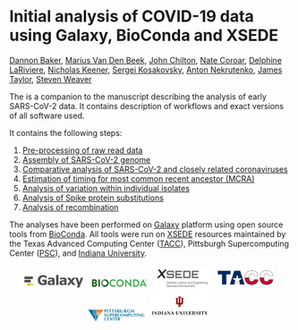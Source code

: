 # Initial analysis of COVID-19 data using Galaxy, BioConda and XSEDE

[Dannon Baker](https://github.com/dannon),
[Marius Van Den Beek](https://github.com/mvdbeek), 
[John Chilton]( https://github.com/jmchilton), 
[Nate Coroar](https://github.com/natefoo), 
[Delphine LaRiviere](https://github.com/Delphine-L), 
[Nicholas Keener](https://github.com/nickeener), 
[Sergei Kosakovsky](https://github.com/spond), 
[Anton Nekrutenko](https://github.com/nekrut), 
[James Taylor](https://github.com/jxtx), 
[Steven Weaver](https://github.com/stevenweaver)

The is a companion to the manuscript describing the analysis of early SARS-CoV-2 data. It contains description of workflows and exact versions of all software used. 

It contains the following steps:

  1. [Pre-processing of raw read data](https://github.com/galaxyproject/SARS-CoV-2/tree/master/PreProcessing)
  2. [Assembly of SARS-CoV-2 genome](https://github.com/galaxyproject/SARS-CoV-2/tree/master/Assembly)
  3. [Comparative analysis of SARS-CoV-2 and closely related coronaviruses](https://github.com/galaxyproject/SARS-CoV-2/tree/master/Comp)
  4. [Estimation of timing for most common recent ancestor (MCRA)](https://github.com/galaxyproject/SARS-CoV-2/tree/master/MCRA)
  5. [Analysis of variation within individual isolates](https://github.com/galaxyproject/SARS-CoV-2/tree/master/Variation)
  6. [Analysis of Spike protein substitutions](https://github.com/galaxyproject/SARS-CoV-2/tree/master/Alignment)
  7. [Analysis of recombination](https://github.com/galaxyproject/SARS-CoV-2/tree/master/Recombination)

  The analyses have been performed on [Galaxy](http://galaxyproject.org) platform using open source tools from [BioConda](https://bioconda.github.io/). All tools were run on [XSEDE](https://www.xsede.org/) resources maintained by the Texas Advanced Computing Center ([TACC](https://www.tacc.utexas.edu/)), Pittsburgh Supercomputing Center ([PSC](https://www.psc.edu/)), and [Indiana University](https://jetstream-cloud.org/).

 <p align="center">
  <a href="https://galaxyproject.org/">  <img src="img/galaxy_logo.png" width= "22%" alt="Galaxy Project" /></a> &nbsp; 
  <a href="https://bioconda.org/">       <img src="img/bioconda_logo.png" width="20%" alt="bioconda" /></a> &nbsp; 
  <a href="https://xsede.org/">          <img src="img/xsede_logo.png" width="20%" alt="XSEDE" /></a> &nbsp;
  <a href="https://www.tacc.utexas.edu/"><img src="img/tacc_logo.png" width="20%" alt="TACC" /></a> &nbsp;
  <a href="https://www.psc.edu/">        <img src="img/psc_logo.jpg" width="20%" alt="PSC" /></a> &nbsp;
  <a href="https://www.iu.edu/">         <img src="img/iu_logo.jpg" width="20%" alt="Indiana Univeristy" /></a> &nbsp;
</p>

